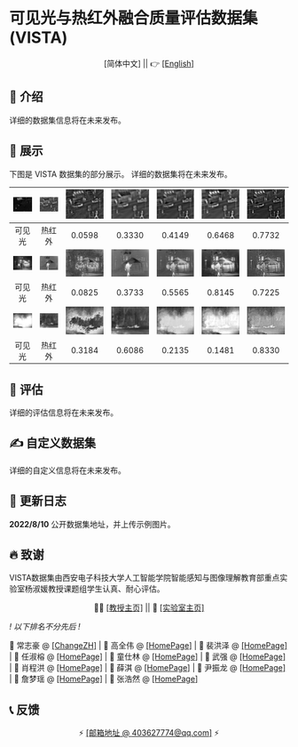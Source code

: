 # 可见光与热红外融合质量评估数据集 (VISTA) 



</div>

<!--中/英 文档切换-->

<div align="center">

[简体中文] || 👉 [[English]](README.md)

</div>



## 📝 介绍

详细的数据集信息将在未来发布。

## 📌 展示

下图是 VISTA 数据集的部分展示。 详细的数据集将在未来发布。

|           ![](demo/Vis/2.jpg)            |           ![](demo/Inf/2.jpg)            |           ![](demo/CBF/2.jpg)            |           ![](demo/GTF/2.jpg)            |           ![](demo/NestFuse/2.jpg)            |           ![](demo/CNN/2.jpg)            |           ![](demo/MDLATLRR/2.jpg)            |
| :--------------------------------------: | :--------------------------------------: | :--------------------------------------: | :--------------------------------------: | :-------------------------------------------: | :--------------------------------------: | :-------------------------------------------: |
|                  可见光                  |                  热红外                  |                  0.0598                  |                  0.3330                  |                    0.4149                     |                  0.6468                  |                    0.7732                     |
|      ![](demo/Vis/Kaptein_1654.jpg)      |      ![](demo/Inf/Kaptein_1654.jpg)      |      ![](demo/CBF/Kaptein_1654.jpg)      |      ![](demo/GTF/Kaptein_1654.jpg)      |      ![](demo/NestFuse/Kaptein_1654.jpg)      |      ![](demo/CNN/Kaptein_1654.jpg)      |      ![](demo/MDLATLRR/Kaptein_1654.jpg)      |
|                  可见光                  |                  热红外                  |                  0.0825                  |                  0.3733                  |                    0.5565                     |                  0.8145                  |                    0.7225                     |
| ![](demo/Vis/soldier_behind_smoke_2.jpg) | ![](demo/Inf/soldier_behind_smoke_2.jpg) | ![](demo/CBF/soldier_behind_smoke_2.jpg) | ![](demo/GTF/soldier_behind_smoke_2.jpg) | ![](demo/NestFuse/soldier_behind_smoke_2.jpg) | ![](demo/CNN/soldier_behind_smoke_2.jpg) | ![](demo/MDLATLRR/soldier_behind_smoke_2.jpg) |
|                  可见光                  |                  热红外                  |                  0.3184                  |                  0.6086                  |                    0.2135                     |                  0.1481                  |                    0.8330                     |

## 🧰 评估

详细的评估信息将在未来发布。

## ✍ 自定义数据集

详细的自定义信息将在未来发布。

## 🔧 更新日志

**2022/8/10** 公开数据集地址，并上传示例图片。

## 🔥 致谢

VISTA数据集由西安电子科技大学人工智能学院智能感知与图像理解教育部重点实验室杨淑媛教授课题组学生认真、耐心评估。

</div>

<div align="center">


👩‍🏫 [[教授主页]](https://www.xidian.edu.cn/info/1020/3100.htm) || 🏫 [[实验室主页]](https://ipiu.xidian.edu.cn/)

</div>

*! 以下排名不分先后 !*

📍 常志豪 @ [[ChangeZH]](https://github.com/ChangeZH) | 📍 高全伟 @ [[HomePage]]() | 📍 裴洪泽 @ [[HomePage]]() | 📍 任淑榕 @ [[HomePage]]() | 📍 童仕林 @ [[HomePage]]() | 📍 武强 @ [[HomePage]]() | 📍 肖程洪 @ [[HomePage]]() | 📍 薛淇 @ [[HomePage]]() | 📍 尹振龙 @ [[HomePage]]() | 📍 詹梦瑶 @ [[HomePage]]() | 📍 张浩然 @ [[HomePage]]() 

## 📞 反馈

</div>

<div align="center">

⚡ [[邮箱地址 @ 403627774@qq.com]](403627774@qq.com) ⚡

</div>

